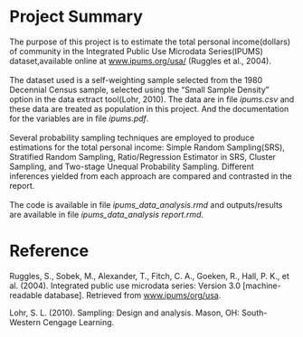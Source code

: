 # Project Summary
The purpose of this project is to estimate the total personal income(dollars) of community in the Integrated Public Use Microdata
Series(IPUMS) dataset,available online at www.ipums.org/usa/ (Ruggles et al., 2004).
<br />
<br />
The dataset used is a self-weighting sample selected from the 1980 Decennial Census sample, selected using the “Small Sample Density”
option in the data extract tool(Lohr, 2010). The data are in file *ipums.csv* and these data are treated as population in this project. And the documentation for the variables are in file *ipums.pdf*. 
<br />
<br />
Several probability sampling techniques are employed to produce estimations for the total personal income: Simple Random Sampling(SRS), Stratified Random Sampling, Ratio/Regression Estimator in SRS, Cluster Sampling, and Two-stage Unequal Probability Sampling. Different inferences yielded from each approach are compared and contrasted in the report.
<br />
<br />
The code is available in file *ipums_data_analysis.rmd*  and outputs/results are available in file *ipums_data_analysis report.rmd*. 

# Reference
Ruggles, S., Sobek, M., Alexander, T., Fitch, C. A., Goeken, R., Hall, P. K., et al. (2004).
Integrated public use microdata series: Version 3.0 [machine-readable database].
Retrieved from www.ipums/org/usa.

Lohr, S. L. (2010). Sampling: Design and analysis. Mason, OH: South-Western Cengage Learning.
